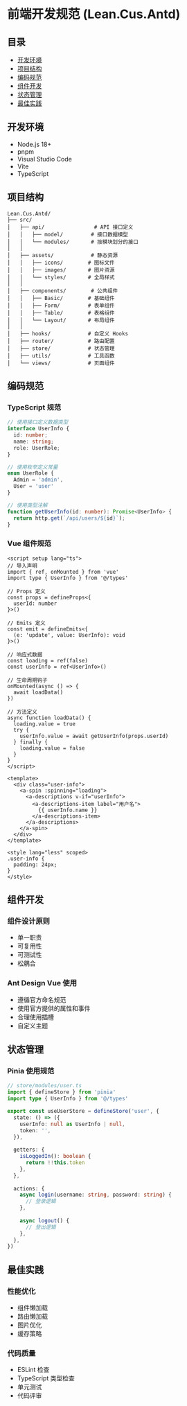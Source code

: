 # 前端开发规范 (Lean.Cus.Antd)

## 目录
- [开发环境](#开发环境)
- [项目结构](#项目结构)
- [编码规范](#编码规范)
- [组件开发](#组件开发)
- [状态管理](#状态管理)
- [最佳实践](#最佳实践)

## 开发环境
- Node.js 18+
- pnpm
- Visual Studio Code
- Vite
- TypeScript

## 项目结构
```
Lean.Cus.Antd/
├── src/
│   ├── api/                # API 接口定义
│   │   ├── model/         # 接口数据模型
│   │   └── modules/       # 按模块划分的接口
│   │
│   ├── assets/            # 静态资源
│   │   ├── icons/        # 图标文件
│   │   ├── images/       # 图片资源
│   │   └── styles/       # 全局样式
│   │
│   ├── components/        # 公共组件
│   │   ├── Basic/        # 基础组件
│   │   ├── Form/         # 表单组件
│   │   ├── Table/        # 表格组件
│   │   └── Layout/       # 布局组件
│   │
│   ├── hooks/            # 自定义 Hooks
│   ├── router/           # 路由配置
│   ├── store/            # 状态管理
│   ├── utils/            # 工具函数
│   └── views/            # 页面组件
```

## 编码规范
### TypeScript 规范
```typescript
// 使用接口定义数据类型
interface UserInfo {
  id: number;
  name: string;
  role: UserRole;
}

// 使用枚举定义常量
enum UserRole {
  Admin = 'admin',
  User = 'user'
}

// 使用类型注解
function getUserInfo(id: number): Promise<UserInfo> {
  return http.get(`/api/users/${id}`);
}
```

### Vue 组件规范
```vue
<script setup lang="ts">
// 导入声明
import { ref, onMounted } from 'vue'
import type { UserInfo } from '@/types'

// Props 定义
const props = defineProps<{
  userId: number
}>()

// Emits 定义
const emit = defineEmits<{
  (e: 'update', value: UserInfo): void
}>()

// 响应式数据
const loading = ref(false)
const userInfo = ref<UserInfo>()

// 生命周期钩子
onMounted(async () => {
  await loadData()
})

// 方法定义
async function loadData() {
  loading.value = true
  try {
    userInfo.value = await getUserInfo(props.userId)
  } finally {
    loading.value = false
  }
}
</script>

<template>
  <div class="user-info">
    <a-spin :spinning="loading">
      <a-descriptions v-if="userInfo">
        <a-descriptions-item label="用户名">
          {{ userInfo.name }}
        </a-descriptions-item>
      </a-descriptions>
    </a-spin>
  </div>
</template>

<style lang="less" scoped>
.user-info {
  padding: 24px;
}
</style>
```

## 组件开发
### 组件设计原则
- 单一职责
- 可复用性
- 可测试性
- 松耦合

### Ant Design Vue 使用
- 遵循官方命名规范
- 使用官方提供的属性和事件
- 合理使用插槽
- 自定义主题

## 状态管理
### Pinia 使用规范
```typescript
// store/modules/user.ts
import { defineStore } from 'pinia'
import type { UserInfo } from '@/types'

export const useUserStore = defineStore('user', {
  state: () => ({
    userInfo: null as UserInfo | null,
    token: '',
  }),
  
  getters: {
    isLoggedIn(): boolean {
      return !!this.token
    },
  },
  
  actions: {
    async login(username: string, password: string) {
      // 登录逻辑
    },
    
    async logout() {
      // 登出逻辑
    },
  },
})
```

## 最佳实践
### 性能优化
- 组件懒加载
- 路由懒加载
- 图片优化
- 缓存策略

### 代码质量
- ESLint 检查
- TypeScript 类型检查
- 单元测试
- 代码评审 